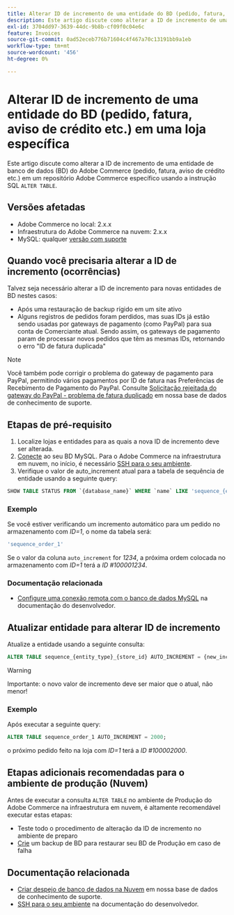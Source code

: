 ```yaml
---
title: Alterar ID de incremento de uma entidade do BD (pedido, fatura, aviso de crédito etc.) em uma loja específica
description: Este artigo discute como alterar a ID de incremento de uma entidade de banco de dados (BD) do Adobe Commerce (pedido, fatura, aviso de crédito etc.) em um armazenamento Adobe Commerce específico usando a instrução SQL "ALTER TABLE".
exl-id: 3704dd97-3639-44dc-9b8b-cf09f0c04e6c
feature: Invoices
source-git-commit: 0ad52eceb776b71604c4f467a70c13191bb9a1eb
workflow-type: tm+mt
source-wordcount: '456'
ht-degree: 0%

---
```


# Alterar ID de incremento de uma entidade do BD (pedido, fatura, aviso de crédito etc.) em uma loja específica

Este artigo discute como alterar a ID de incremento de uma entidade de banco de dados (BD) do Adobe Commerce (pedido, fatura, aviso de crédito etc.) em um repositório Adobe Commerce específico usando a instrução SQL `ALTER TABLE`.

## Versões afetadas

* Adobe Commerce no local: 2.x.x
* Infraestrutura do Adobe Commerce na nuvem: 2.x.x
* MySQL: qualquer [versão com suporte](https://devdocs.magento.com/guides/v2.2/install-gde/system-requirements-tech.html#database)

## Quando você precisaria alterar a ID de incremento (ocorrências)

Talvez seja necessário alterar a ID de incremento para novas entidades de BD nestes casos:

* Após uma restauração de backup rígido em um site ativo
* Alguns registros de pedidos foram perdidos, mas suas IDs já estão sendo usadas por gateways de pagamento (como PayPal) para sua conta de Comerciante atual. Sendo assim, os gateways de pagamento param de processar novos pedidos que têm as mesmas IDs, retornando o erro &quot;ID de fatura duplicada&quot;

>[!NOTE]
>
>Você também pode corrigir o problema do gateway de pagamento para PayPal, permitindo vários pagamentos por ID de fatura nas Preferências de Recebimento de Pagamento do PayPal. Consulte [Solicitação rejeitada do gateway do PayPal - problema de fatura duplicado](/help/troubleshooting/payments/paypal-gateway-rejected-request-duplicate-invoice-issue.md) em nossa base de dados de conhecimento de suporte.

## Etapas de pré-requisito

1. Localize lojas e entidades para as quais a nova ID de incremento deve ser alterada.
1. [Conecte](https://devdocs.magento.com/guides/v2.2/install-gde/prereq/mysql_remote.html) ao seu BD MySQL. Para o Adobe Commerce na infraestrutura em nuvem, no início, é necessário [SSH para o seu ambiente](https://experienceleague.adobe.com/docs/commerce-cloud-service/user-guide/develop/secure-connections.html).
1. Verifique o valor de auto\_increment atual para a tabela de sequência de entidade usando a seguinte query:

```sql
SHOW TABLE STATUS FROM `{database_name}` WHERE `name` LIKE 'sequence_{entity_type}_{store_id}';
```

### Exemplo

Se você estiver verificando um incremento automático para um pedido no armazenamento com *ID=1*, o nome da tabela será:

```sql
'sequence_order_1'
```

Se o valor da coluna `auto_increment` for *1234*, a próxima ordem colocada no armazenamento com *ID=1* terá a *ID \#100001234*.

### Documentação relacionada

* [Configure uma conexão remota com o banco de dados MySQL](https://devdocs.magento.com/guides/v2.2/install-gde/prereq/mysql_remote.html) na documentação do desenvolvedor.

## Atualizar entidade para alterar ID de incremento

Atualize a entidade usando a seguinte consulta:

```sql
ALTER TABLE sequence_{entity_type}_{store_id} AUTO_INCREMENT = {new_increment_value};
```

>[!WARNING]
>
>Importante: o novo valor de incremento deve ser maior que o atual, não menor!

### Exemplo

Após executar a seguinte query:

```sql
ALTER TABLE sequence_order_1 AUTO_INCREMENT = 2000;
```

o próximo pedido feito na loja com *ID=1* terá a *ID \#100002000*.

## Etapas adicionais recomendadas para o ambiente de produção (Nuvem)

Antes de executar a consulta `ALTER TABLE` no ambiente de Produção do Adobe Commerce na infraestrutura em nuvem, é altamente recomendável executar estas etapas:

* Teste todo o procedimento de alteração da ID de incremento no ambiente de preparo
* [Crie](/help/how-to/general/create-database-dump-on-cloud.md) um backup de BD para restaurar seu BD de Produção em caso de falha

## Documentação relacionada

* [Criar despejo de banco de dados na Nuvem](/help/how-to/general/create-database-dump-on-cloud.md) em nossa base de dados de conhecimento de suporte.
* [SSH para o seu ambiente](https://experienceleague.adobe.com/docs/commerce-cloud-service/user-guide/develop/secure-connections.html) na documentação do desenvolvedor.
